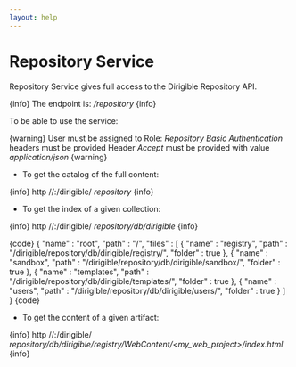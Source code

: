 ```yaml
---
layout: help
---
```


Repository Service
===

Repository Service gives full access to the Dirigible Repository API.

{info}
The endpoint is: */repository*
{info}

To be able to use the service:

{warning}
User must be assigned to Role: *Repository*
*Basic Authentication* headers must be provided
Header *Accept* must be provided with value *application/json*
{warning}

* To get the catalog of the full content:

{info}
http //<host>:<port>/dirigible/ *repository*
{info}

* To get the index of a given collection:

{info}
http //<host>:<port>/dirigible/ *repository/db/dirigible*
{info}

{code}
{
    "name" : "root",
	"path" : "/",
	"files" : [ {
		"name" : "registry",
		"path" : "/dirigible/repository/db/dirigible/registry/",
		"folder" : true
	}, {
		"name" : "sandbox",
		"path" : "/dirigible/repository/db/dirigible/sandbox/",
		"folder" : true
	}, {
		"name" : "templates",
		"path" : "/dirigible/repository/db/dirigible/templates/",
		"folder" : true
	}, {
		"name" : "users",
		"path" : "/dirigible/repository/db/dirigible/users/",
		"folder" : true
	} ]
}
{code}

* To get the content of a given artifact:

{info}
http //<host>:<port>/dirigible/ *repository/db/dirigible/registry/WebContent/<my_web_project>/index.html*
{info}

